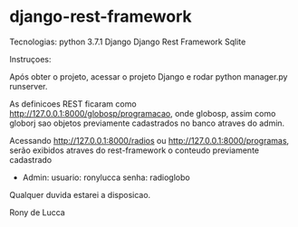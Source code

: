 # django-rest-framework

Tecnologias: python 3.7.1
Django
Django Rest Framework
Sqlite


Instruçoes:

Após obter o projeto, acessar o projeto Django e rodar python manager.py runserver.

As definicoes REST ficaram como http://127.0.0.1:8000/globosp/programacao, onde globosp, assim como globorj sao objetos
previamente cadastrados no banco atraves do admin.

Acessando http://127.0.0.1:8000/radios ou
          http://127.0.0.1:8000/programas, serão exibidos atraves do rest-framework o conteudo previamente cadastrado
          
- Admin: usuario: ronylucca
         senha: radioglobo


Qualquer duvida estarei a disposicao.

Rony de Lucca
